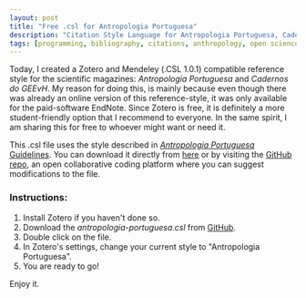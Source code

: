 ```yaml
---
layout: post
title: "Free .csl for Antropologia Portuguesa"
description: "Citation Style Language for Antropologia Portuguesa, Cadernos do GEEvH."
tags: [programming, bibliography, citations, anthropology, open science]
---
```



Today, I created a Zotero and Mendeley (.CSL 1.0.1) compatible reference style for the scientific magazines: *Antropologia Portuguesa* and *Cadernos do GEEvH*. My reason for doing this, is mainly because even though there was already an online version of this reference-style, it was only available for the paid-software EndNote. Since Zotero is free, it is definitely a more student-friendly option that I recommend to everyone. In the same spirit, I am sharing this for free to whoever might want or need it.

This .csl file uses the style described in <a href = "http://impactum-journals.uc.pt/index.php/antropologiaportuguesa/about/submissions#authorGuidelines" taget = "_blank"><i>Antropologia Portuguesa</i> Guidelines</a>. You can download it directly from <a href = "https://github.com/Delvis/antropologia-portuguesa-csl/raw/master/antropologia-portuguesa.csl" target = "_blank">here</a> or by visiting the <a href = "https://github.com/Delvis/antropologia-portuguesa-csl" target = "_blank">GitHub repo</a>, an open collaborative coding platform where you can suggest modifications to the file.

### Instructions:

1. Install Zotero if you haven't done so.
2. Download the *antropologia-portuguesa.csl* from <a href="https://github.com/Delvis/antropologia-portuguesa-csl">GitHub</a>.
3. Double click on the file.
4. In Zotero's settings, change your current style to "Antropologia Portuguesa".
5. You are ready to go!


Enjoy it.